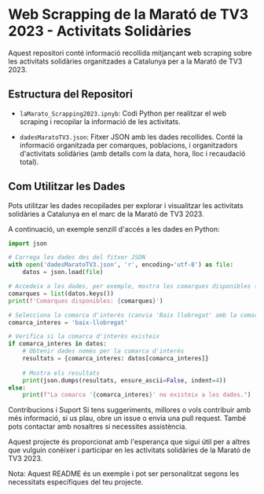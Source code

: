 # Web Scrapping de la Marató de TV3 2023 - Activitats Solidàries

Aquest repositori conté informació recollida mitjançant web scraping sobre les activitats solidàries organitzades a Catalunya per a la Marató de TV3 2023.

## Estructura del Repositori

- `laMarato_Scrapping2023.ipnyb`: Codi Python per realitzar el web scraping i recopilar la informació de les activitats.

- `dadesMaratoTV3.json`: Fitxer JSON amb les dades recollides. Conté la informació organitzada per comarques, poblacions, i organitzadors d'activitats solidàries (amb detalls com la data, hora, lloc i recaudació total).

## Com Utilitzar les Dades

Pots utilitzar les dades recopilades per explorar i visualitzar les activitats solidàries a Catalunya en el marc de la Marató de TV3 2023.

A continuació, un exemple senzill d'accés a les dades en Python:

```python
import json

# Carrega les dades des del fitxer JSON
with open('dadesMaratoTV3.json', 'r', encoding='utf-8') as file:
    datos = json.load(file)

# Accedeix a les dades, per exemple, mostra les comarques disponibles (obtindrem els id's de les comarques)
comarques = list(datos.keys())
print(f'Comarques disponibles: {comarques}')

# Selecciona la comarca d'interès (canvia 'Baix llobregat' amb la comarca desitjada d'acord amb el seu id)
comarca_interes = 'baix-llobregat'

# Verifica si la comarca d'interès existeix
if comarca_interes in datos:
    # Obtenir dades només per la comarca d'interès
    resultats = {comarca_interes: datos[comarca_interes]}
    
    # Mostra els resultats
    print(json.dumps(resultats, ensure_ascii=False, indent=4))
else:
    print(f"La comarca '{comarca_interes}' no existeix a les dades.")
```

Contribucions i Suport
Si tens suggeriments, millores o vols contribuir amb més informació, si us plau, obre un issue o envia una pull request. També pots contactar amb nosaltres si necessites assistència.

Aquest projecte és proporcionat amb l'esperança que sigui útil per a altres que vulguin conèixer i participar en les activitats solidàries de la Marató de TV3 2023.

Nota: Aquest README és un exemple i pot ser personalitzat segons les necessitats específiques del teu projecte.
